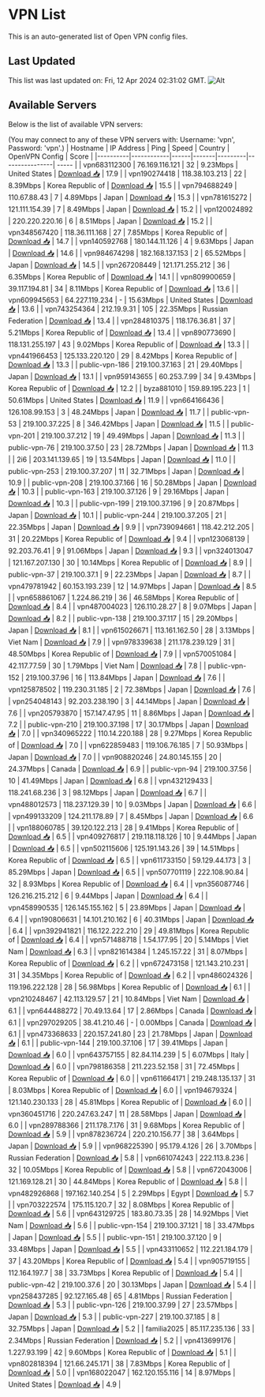 # VPN List

This is an auto-generated list of Open VPN config files.

## Last Updated

This list was last updated on: Fri, 12 Apr 2024 02:31:02 GMT.
![Alt](https://repobeats.axiom.co/api/embed/186b98318ef1479477931607c1ad7d823f12451f.svg "Repobeats analytics image")

## Available Servers

Below is the list of available VPN servers:

(You may connect to any of these VPN servers with: Username: 'vpn', Password: 'vpn'.)
| Hostname | IP Address | Ping | Speed | Country | OpenVPN Config | Score |
|----------|------------|------|-------|---------|----------------| ----- |
| vpn683112300 | 76.169.116.121 | 32 | 9.23Mbps | United States | [Download 📥](./configs/server_0_US.ovpn) | 17.9 |
| vpn190274418 | 118.38.103.213 | 22 | 8.39Mbps | Korea Republic of | [Download 📥](./configs/server_1_KR.ovpn) | 15.5 |
| vpn794688249 | 110.67.88.43 | 7 | 4.89Mbps | Japan | [Download 📥](./configs/server_2_JP.ovpn) | 15.3 |
| vpn781615272 | 121.111.154.39 | 7 | 8.49Mbps | Japan | [Download 📥](./configs/server_3_JP.ovpn) | 15.2 |
| vpn120024892 | 220.220.220.16 | 6 | 8.51Mbps | Japan | [Download 📥](./configs/server_4_JP.ovpn) | 15.2 |
| vpn348567420 | 118.36.111.168 | 27 | 7.85Mbps | Korea Republic of | [Download 📥](./configs/server_5_KR.ovpn) | 14.7 |
| vpn140592768 | 180.144.11.126 | 4 | 9.63Mbps | Japan | [Download 📥](./configs/server_6_JP.ovpn) | 14.6 |
| vpn984674298 | 182.168.137.153 | 2 | 65.52Mbps | Japan | [Download 📥](./configs/server_7_JP.ovpn) | 14.5 |
| vpn267208449 | 121.171.255.212 | 36 | 6.35Mbps | Korea Republic of | [Download 📥](./configs/server_8_KR.ovpn) | 14.1 |
| vpn809900659 | 39.117.194.81 | 34 | 8.11Mbps | Korea Republic of | [Download 📥](./configs/server_9_KR.ovpn) | 13.6 |
| vpn609945653 | 64.227.119.234 | - | 15.63Mbps | United States | [Download 📥](./configs/server_10_US.ovpn) | 13.6 |
| vpn743254364 | 212.19.9.31 | 105 | 22.35Mbps | Russian Federation | [Download 📥](./configs/server_11_RU.ovpn) | 13.4 |
| vpn284810375 | 118.176.36.81 | 37 | 5.21Mbps | Korea Republic of | [Download 📥](./configs/server_12_KR.ovpn) | 13.4 |
| vpn890773690 | 118.131.255.197 | 43 | 9.02Mbps | Korea Republic of | [Download 📥](./configs/server_13_KR.ovpn) | 13.3 |
| vpn441966453 | 125.133.220.120 | 29 | 8.42Mbps | Korea Republic of | [Download 📥](./configs/server_14_KR.ovpn) | 13.3 |
| public-vpn-186 | 219.100.37.163 | 21 | 29.40Mbps | Japan | [Download 📥](./configs/server_15_JP.ovpn) | 13.1 |
| vpn959143655 | 60.253.7.99 | 34 | 9.43Mbps | Korea Republic of | [Download 📥](./configs/server_16_KR.ovpn) | 12.2 |
| byza881010 | 159.89.195.223 | 1 | 50.61Mbps | United States | [Download 📥](./configs/server_17_US.ovpn) | 11.9 |
| vpn664166436 | 126.108.99.153 | 3 | 48.24Mbps | Japan | [Download 📥](./configs/server_18_JP.ovpn) | 11.7 |
| public-vpn-53 | 219.100.37.225 | 8 | 346.42Mbps | Japan | [Download 📥](./configs/server_19_JP.ovpn) | 11.5 |
| public-vpn-201 | 219.100.37.212 | 19 | 49.49Mbps | Japan | [Download 📥](./configs/server_20_JP.ovpn) | 11.3 |
| public-vpn-76 | 219.100.37.50 | 23 | 28.72Mbps | Japan | [Download 📥](./configs/server_21_JP.ovpn) | 11.3 |
| 2i6 | 203.141.139.65 | 19 | 13.54Mbps | Japan | [Download 📥](./configs/server_22_JP.ovpn) | 11.0 |
| public-vpn-253 | 219.100.37.207 | 11 | 32.71Mbps | Japan | [Download 📥](./configs/server_23_JP.ovpn) | 10.9 |
| public-vpn-208 | 219.100.37.166 | 16 | 50.28Mbps | Japan | [Download 📥](./configs/server_24_JP.ovpn) | 10.3 |
| public-vpn-163 | 219.100.37.126 | 9 | 29.16Mbps | Japan | [Download 📥](./configs/server_25_JP.ovpn) | 10.3 |
| public-vpn-199 | 219.100.37.196 | 9 | 20.87Mbps | Japan | [Download 📥](./configs/server_26_JP.ovpn) | 10.1 |
| public-vpn-244 | 219.100.37.205 | 21 | 22.35Mbps | Japan | [Download 📥](./configs/server_27_JP.ovpn) | 9.9 |
| vpn739094661 | 118.42.212.205 | 31 | 20.22Mbps | Korea Republic of | [Download 📥](./configs/server_28_KR.ovpn) | 9.4 |
| vpn123068139 | 92.203.76.41 | 9 | 91.06Mbps | Japan | [Download 📥](./configs/server_29_JP.ovpn) | 9.3 |
| vpn324013047 | 121.167.207.130 | 30 | 10.14Mbps | Korea Republic of | [Download 📥](./configs/server_30_KR.ovpn) | 8.9 |
| public-vpn-37 | 219.100.37.1 | 9 | 22.23Mbps | Japan | [Download 📥](./configs/server_31_JP.ovpn) | 8.7 |
| vpn479781942 | 60.153.193.239 | 12 | 14.97Mbps | Japan | [Download 📥](./configs/server_32_JP.ovpn) | 8.5 |
| vpn658861067 | 1.224.86.219 | 36 | 46.58Mbps | Korea Republic of | [Download 📥](./configs/server_33_KR.ovpn) | 8.4 |
| vpn487004023 | 126.110.28.27 | 8 | 9.07Mbps | Japan | [Download 📥](./configs/server_34_JP.ovpn) | 8.2 |
| public-vpn-138 | 219.100.37.117 | 15 | 29.20Mbps | Japan | [Download 📥](./configs/server_35_JP.ovpn) | 8.1 |
| vpn615026671 | 113.161.162.50 | 28 | 3.13Mbps | Viet Nam | [Download 📥](./configs/server_36_VN.ovpn) | 7.9 |
| vpn978339638 | 211.178.239.129 | 31 | 48.50Mbps | Korea Republic of | [Download 📥](./configs/server_37_KR.ovpn) | 7.9 |
| vpn570051084 | 42.117.77.59 | 30 | 1.79Mbps | Viet Nam | [Download 📥](./configs/server_38_VN.ovpn) | 7.8 |
| public-vpn-152 | 219.100.37.96 | 16 | 113.84Mbps | Japan | [Download 📥](./configs/server_39_JP.ovpn) | 7.6 |
| vpn125878502 | 119.230.31.185 | 2 | 72.38Mbps | Japan | [Download 📥](./configs/server_40_JP.ovpn) | 7.6 |
| vpn254048143 | 92.203.238.190 | 3 | 44.14Mbps | Japan | [Download 📥](./configs/server_41_JP.ovpn) | 7.6 |
| vpn205793870 | 157.147.47.95 | 11 | 8.86Mbps | Japan | [Download 📥](./configs/server_42_JP.ovpn) | 7.2 |
| public-vpn-210 | 219.100.37.198 | 17 | 30.17Mbps | Japan | [Download 📥](./configs/server_43_JP.ovpn) | 7.0 |
| vpn340965222 | 110.14.220.188 | 28 | 9.27Mbps | Korea Republic of | [Download 📥](./configs/server_44_KR.ovpn) | 7.0 |
| vpn622859483 | 119.106.76.185 | 7 | 50.93Mbps | Japan | [Download 📥](./configs/server_45_JP.ovpn) | 7.0 |
| vpn908820246 | 24.80.145.155 | 20 | 24.37Mbps | Canada | [Download 📥](./configs/server_46_CA.ovpn) | 6.9 |
| public-vpn-94 | 219.100.37.56 | 10 | 41.49Mbps | Japan | [Download 📥](./configs/server_47_JP.ovpn) | 6.8 |
| vpn432129433 | 118.241.68.236 | 3 | 98.12Mbps | Japan | [Download 📥](./configs/server_48_JP.ovpn) | 6.7 |
| vpn488012573 | 118.237.129.39 | 10 | 9.03Mbps | Japan | [Download 📥](./configs/server_49_JP.ovpn) | 6.6 |
| vpn499133209 | 124.211.178.89 | 7 | 8.45Mbps | Japan | [Download 📥](./configs/server_50_JP.ovpn) | 6.6 |
| vpn188060785 | 39.120.122.213 | 28 | 9.41Mbps | Korea Republic of | [Download 📥](./configs/server_51_KR.ovpn) | 6.5 |
| vpn409276817 | 219.118.118.126 | 10 | 9.44Mbps | Japan | [Download 📥](./configs/server_52_JP.ovpn) | 6.5 |
| vpn502115606 | 125.191.143.26 | 39 | 14.51Mbps | Korea Republic of | [Download 📥](./configs/server_53_KR.ovpn) | 6.5 |
| vpn611733150 | 59.129.44.173 | 3 | 85.29Mbps | Japan | [Download 📥](./configs/server_54_JP.ovpn) | 6.5 |
| vpn507701119 | 222.108.90.84 | 32 | 8.93Mbps | Korea Republic of | [Download 📥](./configs/server_55_KR.ovpn) | 6.4 |
| vpn356087746 | 126.216.215.212 | 6 | 9.44Mbps | Japan | [Download 📥](./configs/server_56_JP.ovpn) | 6.4 |
| vpn458990535 | 126.145.155.162 | 5 | 23.89Mbps | Japan | [Download 📥](./configs/server_57_JP.ovpn) | 6.4 |
| vpn190806631 | 14.101.210.162 | 6 | 40.31Mbps | Japan | [Download 📥](./configs/server_58_JP.ovpn) | 6.4 |
| vpn392941821 | 116.122.222.210 | 29 | 49.81Mbps | Korea Republic of | [Download 📥](./configs/server_59_KR.ovpn) | 6.4 |
| vpn571488718 | 1.54.177.95 | 20 | 5.14Mbps | Viet Nam | [Download 📥](./configs/server_60_VN.ovpn) | 6.3 |
| vpn821614384 | 1.245.157.22 | 31 | 8.07Mbps | Korea Republic of | [Download 📥](./configs/server_61_KR.ovpn) | 6.2 |
| vpn672473158 | 121.143.210.231 | 31 | 34.35Mbps | Korea Republic of | [Download 📥](./configs/server_62_KR.ovpn) | 6.2 |
| vpn486024326 | 119.196.222.128 | 28 | 56.98Mbps | Korea Republic of | [Download 📥](./configs/server_63_KR.ovpn) | 6.1 |
| vpn210248467 | 42.113.129.57 | 21 | 10.84Mbps | Viet Nam | [Download 📥](./configs/server_64_VN.ovpn) | 6.1 |
| vpn644488272 | 70.49.13.64 | 17 | 2.86Mbps | Canada | [Download 📥](./configs/server_65_CA.ovpn) | 6.1 |
| vpn297029205 | 38.41.210.46 | - | 0.00Mbps | Canada | [Download 📥](./configs/server_66_CA.ovpn) | 6.1 |
| vpn473368633 | 220.157.241.80 | 23 | 21.78Mbps | Japan | [Download 📥](./configs/server_67_JP.ovpn) | 6.1 |
| public-vpn-144 | 219.100.37.106 | 17 | 39.41Mbps | Japan | [Download 📥](./configs/server_68_JP.ovpn) | 6.0 |
| vpn643757155 | 82.84.114.239 | 5 | 6.07Mbps | Italy | [Download 📥](./configs/server_69_IT.ovpn) | 6.0 |
| vpn798186358 | 211.223.52.158 | 31 | 72.45Mbps | Korea Republic of | [Download 📥](./configs/server_70_KR.ovpn) | 6.0 |
| vpn611664171 | 219.248.135.137 | 31 | 8.03Mbps | Korea Republic of | [Download 📥](./configs/server_71_KR.ovpn) | 6.0 |
| vpn194679324 | 121.140.230.133 | 28 | 45.81Mbps | Korea Republic of | [Download 📥](./configs/server_72_KR.ovpn) | 6.0 |
| vpn360451716 | 220.247.63.247 | 11 | 28.58Mbps | Japan | [Download 📥](./configs/server_73_JP.ovpn) | 6.0 |
| vpn289788366 | 211.178.7.176 | 31 | 9.68Mbps | Korea Republic of | [Download 📥](./configs/server_74_KR.ovpn) | 5.9 |
| vpn878236724 | 220.210.156.77 | 38 | 3.64Mbps | Japan | [Download 📥](./configs/server_75_JP.ovpn) | 5.9 |
| vpn968225390 | 95.179.4.126 | 26 | 3.70Mbps | Russian Federation | [Download 📥](./configs/server_76_RU.ovpn) | 5.8 |
| vpn661074243 | 222.113.8.236 | 32 | 10.05Mbps | Korea Republic of | [Download 📥](./configs/server_77_KR.ovpn) | 5.8 |
| vpn672043006 | 121.169.128.21 | 30 | 44.84Mbps | Korea Republic of | [Download 📥](./configs/server_78_KR.ovpn) | 5.8 |
| vpn482926868 | 197.162.140.254 | 5 | 2.29Mbps | Egypt | [Download 📥](./configs/server_79_EG.ovpn) | 5.7 |
| vpn703222574 | 175.115.120.7 | 32 | 8.08Mbps | Korea Republic of | [Download 📥](./configs/server_80_KR.ovpn) | 5.6 |
| vpn643129725 | 183.80.73.35 | 28 | 14.92Mbps | Viet Nam | [Download 📥](./configs/server_81_VN.ovpn) | 5.6 |
| public-vpn-154 | 219.100.37.121 | 18 | 33.47Mbps | Japan | [Download 📥](./configs/server_82_JP.ovpn) | 5.5 |
| public-vpn-151 | 219.100.37.120 | 9 | 33.48Mbps | Japan | [Download 📥](./configs/server_83_JP.ovpn) | 5.5 |
| vpn433110652 | 112.221.184.179 | 37 | 43.20Mbps | Korea Republic of | [Download 📥](./configs/server_84_KR.ovpn) | 5.4 |
| vpn905719155 | 112.164.197.7 | 38 | 33.73Mbps | Korea Republic of | [Download 📥](./configs/server_85_KR.ovpn) | 5.4 |
| public-vpn-42 | 219.100.37.6 | 20 | 30.13Mbps | Japan | [Download 📥](./configs/server_86_JP.ovpn) | 5.4 |
| vpn258437285 | 92.127.165.48 | 65 | 4.81Mbps | Russian Federation | [Download 📥](./configs/server_87_RU.ovpn) | 5.3 |
| public-vpn-126 | 219.100.37.99 | 27 | 23.57Mbps | Japan | [Download 📥](./configs/server_88_JP.ovpn) | 5.3 |
| public-vpn-227 | 219.100.37.185 | 8 | 32.75Mbps | Japan | [Download 📥](./configs/server_89_JP.ovpn) | 5.2 |
| familia2025 | 85.117.235.136 | 33 | 2.34Mbps | Russian Federation | [Download 📥](./configs/server_90_RU.ovpn) | 5.2 |
| vpn413699176 | 1.227.93.199 | 42 | 9.60Mbps | Korea Republic of | [Download 📥](./configs/server_91_KR.ovpn) | 5.1 |
| vpn802818394 | 121.66.245.171 | 38 | 7.83Mbps | Korea Republic of | [Download 📥](./configs/server_92_KR.ovpn) | 5.0 |
| vpn168022047 | 162.120.155.116 | 14 | 8.97Mbps | United States | [Download 📥](./configs/server_93_US.ovpn) | 4.9 |
